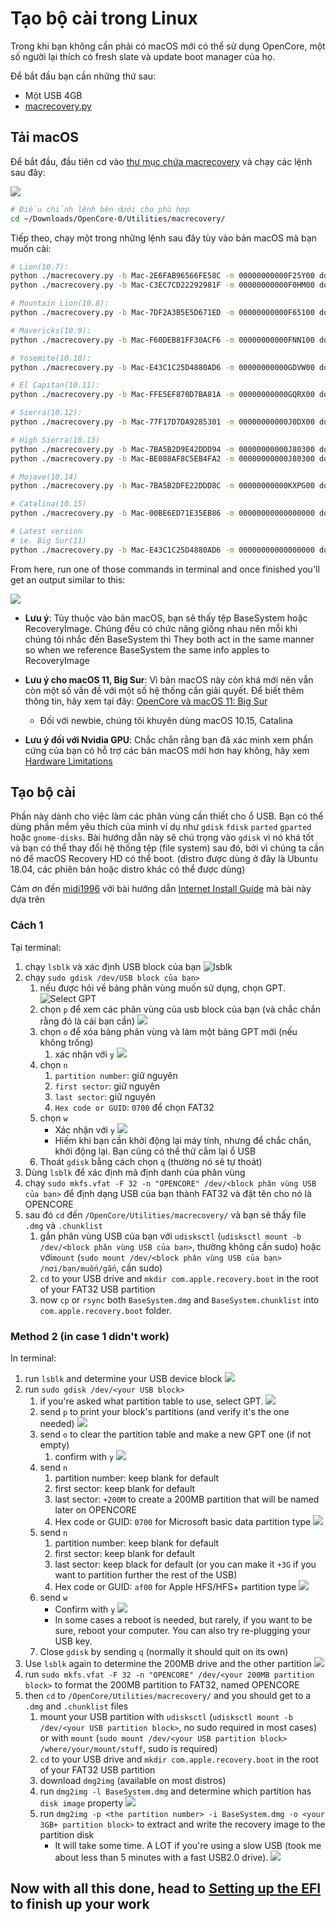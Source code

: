 # Tạo bộ cài trong Linux

Trong khi bạn không cần phải có macOS mới có thể sử dụng OpenCore, một số người lại thích có fresh slate và update boot manager của họ.

Để bắt đầu bạn cần những thứ sau:

* Một USB 4GB
* [macrecovery.py](https://github.com/acidanthera/OpenCorePkg/releases)
  
## Tải macOS

Để bắt đầu, đầu tiên cd vào [thư mục chứa macrecovery](https://github.com/acidanthera/OpenCorePkg/releases) và chạy các lệnh sau đây:

![](../images/installer-guide/legacy-mac-install-md/macrecovery.png)

```sh
# Điều chỉnh lệnh bên dưới cho phù hợp
cd ~/Downloads/OpenCore-0/Utilities/macrecovery/
```

Tiếp theo, chạy một trong những lệnh sau đây tùy vào bản macOS mà bạn muốn cài:

```sh
# Lion(10.7):
python ./macrecovery.py -b Mac-2E6FAB96566FE58C -m 00000000000F25Y00 download
python ./macrecovery.py -b Mac-C3EC7CD22292981F -m 00000000000F0HM00 download

# Mountain Lion(10.8):
python ./macrecovery.py -b Mac-7DF2A3B5E5D671ED -m 00000000000F65100 download

# Mavericks(10.9):
python ./macrecovery.py -b Mac-F60DEB81FF30ACF6 -m 00000000000FNN100 download

# Yosemite(10.10):
python ./macrecovery.py -b Mac-E43C1C25D4880AD6 -m 00000000000GDVW00 download

# El Capitan(10.11):
python ./macrecovery.py -b Mac-FFE5EF870D7BA81A -m 00000000000GQRX00 download

# Sierra(10.12):
python ./macrecovery.py -b Mac-77F17D7DA9285301 -m 00000000000J0DX00 download

# High Sierra(10.13)
python ./macrecovery.py -b Mac-7BA5B2D9E42DDD94 -m 00000000000J80300 download
python ./macrecovery.py -b Mac-BE088AF8C5EB4FA2 -m 00000000000J80300 download

# Mojave(10.14)
python ./macrecovery.py -b Mac-7BA5B2DFE22DDD8C -m 00000000000KXPG00 download

# Catalina(10.15)
python ./macrecovery.py -b Mac-00BE6ED71E35EB86 -m 00000000000000000 download

# Latest version
# ie. Big Sur(11)
python ./macrecovery.py -b Mac-E43C1C25D4880AD6 -m 00000000000000000 download
```

From here, run one of those commands in terminal and once finished you'll get an output similar to this:

![](../images/installer-guide/legacy-mac-install-md/download-done.png)

* **Lưu ý**: Tùy thuộc vào bản macOS, bạn sẽ thấy tệp BaseSystem hoặc RecoveryImage. Chúng đều có chức năng giống nhau nên mỗi khi chúng tôi nhắc đến BaseSystem thì They both act in the same manner so when we reference BaseSystem the same info apples to RecoveryImage

* **Lưu ý cho macOS 11, Big Sur**: Vì bản macOS này còn khá mới nên vẫn còn một số vấn đề với một số hệ thống cần giải quyết. Để biết thêm thông tin, hãy xem tại đây: [OpenCore và macOS 11: Big Sur](../extras/big-sur/README.md)
  * Đối với newbie, chúng tôi khuyên dùng macOS 10.15, Catalina
* **Lưu ý đối với Nvidia GPU**: Chắc chắn rằng  bạn đã xác minh xem phần cứng của bạn có hỗ trợ các bản macOS mới hơn hay không, hãy xem [Hardware Limitations](../macos-limits.md)

## Tạo bộ cài

Phần này dành cho việc làm các phân vùng cần thiết cho ổ USB. Bạn có thể dùng phần mềm yêu thích của mình ví dụ như `gdisk` `fdisk` `parted` `gparted` hoặc `gnome-disks`. Bài hướng dẫn này sẽ chú trọng vào `gdisk` vì nó khá tốt và bạn có thể thay đổi hệ thống tệp (file system) sau đó, bởi vì chúng ta cần nó để macOS Recovery HD có thể boot. (distro được dùng ở đây là Ubuntu 18.04, các phiên bản hoặc distro khác có thể được dùng)

Cảm ơn đến [midi1996](https://github.com/midi1996) với bài hướng dẫn [Internet Install Guide](https://midi1996.github.io/hackintosh-internet-install-gitbook/) mà bài này dựa trên

### Cách 1

Tại terminal:

1. chạy `lsblk` và xác định USB block của bạn
  ![lsblk](../images/installer-guide/linux-install-md/unknown-5.png)
2. chạy `sudo gdisk /dev/USB block của bạn>`
   1. nếu được hỏi về bảng phân vùng muốn sử dụng, chọn GPT.
      ![Select GPT](../images/installer-guide/linux-install-md/unknown-6.png)
   2. chọn `p` để xem các phân vùng của usb block của bạn \(và chắc chắn rằng đó là cái bạn cần\)
      ![](../images/installer-guide/linux-install-md/unknown-13.png)
   3. chọn `o` để xóa bảng phân vùng và làm một bảng GPT mới (nếu không trống)
      1. xác nhận với `y`
         ![](../images/installer-guide/linux-install-md/unknown-8.png)
   4. chọn `n`
      1. `partition number`: giữ nguyên
      2. `first sector`: giữ nguyên
      3. `last sector`: giữ nguyên
      4. `Hex code or GUID`: `0700` để chọn FAT32
   5. chọn `w`
      * Xác nhận với `y`
      ![](../images/installer-guide/linux-install-md/unknown-9.png)
      * Hiếm khi bạn cần khởi động lại máy tính, nhưng để chắc chắn, khởi động lại. Bạn cũng có thể thử cắm lại ổ USB
   6. Thoát `gdisk` bằng cách chọn `q` (thường nó sẽ tự thoát)
3. Dùng `lsblk` để xác định mã định danh của phân vùng
4. chạy `sudo mkfs.vfat -F 32 -n "OPENCORE" /dev/<block phân vùng USB của bạn>` để định dạng USB của bạn thành FAT32 và đặt tên cho nó là OPENCORE
5. sau đó `cd` đến `/OpenCore/Utilities/macrecovery/` và bạn sẽ thấy file `.dmg` và `.chunklist`
   1. gắn phân vùng USB của bạn với `udisksctl` (`udisksctl mount -b /dev/<block phân vùng USB của bạn>`, thường không cần sudo) hoặc với`mount` (`sudo mount /dev/<block phân vùng USB của bạn> /nơi/bạn/muốn/gắn`, cần sudo)
   2. `cd` to your USB drive and `mkdir com.apple.recovery.boot` in the root of your FAT32 USB partition
   3. now `cp` or `rsync` both `BaseSystem.dmg` and `BaseSystem.chunklist` into `com.apple.recovery.boot` folder.

### Method 2 (in case 1 didn't work)

In terminal:

1. run `lsblk` and determine your USB device block
   ![](../images/installer-guide/linux-install-md/unknown-11.png)
2. run `sudo gdisk /dev/<your USB block>`
   1. if you're asked what partition table to use, select GPT.
      ![](../images/installer-guide/linux-install-md/unknown-12.png)
   2. send `p` to print your block's partitions \(and verify it's the one needed\)
      ![](../images/installer-guide/linux-install-md/unknown-13.png)
   3. send `o` to clear the partition table and make a new GPT one (if not empty)
      1. confirm with `y`
         ![](../images/installer-guide/linux-install-md/unknown-14.png)
   4. send `n`
      1. partition number: keep blank for default
      2. first sector: keep blank for default
      3. last sector: `+200M` to create a 200MB partition that will be named later on OPENCORE
      4. Hex code or GUID: `0700` for Microsoft basic data partition type
      ![](../images/installer-guide/linux-install-md/unknown-15.png)
   5. send `n`
      1. partition number: keep blank for default
      2. first sector: keep blank for default
      3. last sector: keep black for default \(or you can make it `+3G` if you want to partition further the rest of the USB\)
      4. Hex code or GUID: `af00` for Apple HFS/HFS+ partition type
      ![](../images/installer-guide/linux-install-md/unknown-16.png)
   6. send `w`
      * Confirm with `y`
      ![](../images/installer-guide/linux-install-md/unknown-17.png)
      * In some cases a reboot is needed, but rarely, if you want to be sure, reboot your computer. You can also try re-plugging your USB key.
   7. Close `gdisk` by sending `q` (normally it should quit on its own)
3. Use `lsblk` again to determine the 200MB drive and the other partition
   ![](../images/installer-guide/linux-install-md/unknown-18.png)
4. run `sudo mkfs.vfat -F 32 -n "OPENCORE" /dev/<your 200MB partition block>` to format the 200MB partition to FAT32, named OPENCORE
5. then `cd` to `/OpenCore/Utilities/macrecovery/` and you should get to a `.dmg` and `.chunklist` files
   1. mount your USB partition with `udisksctl` (`udisksctl mount -b /dev/<your USB partition block>`, no sudo required in most cases) or with `mount` (`sudo mount /dev/<your USB partition block> /where/your/mount/stuff`, sudo is required)
   2. `cd` to your USB drive and `mkdir com.apple.recovery.boot` in the root of your FAT32 USB partition
   3. download `dmg2img` (available on most distros)
   4. run `dmg2img -l BaseSystem.dmg` and determine which partition has `disk image` property
      ![](../images/installer-guide/linux-install-md/unknown-20.png)
   5. run `dmg2img -p <the partition number> -i BaseSystem.dmg -o <your 3GB+ partition block>` to extract and write the recovery image to the partition disk
      * It will take some time. A LOT if you're using a slow USB (took me about less than 5 minutes with a fast USB2.0 drive).
      ![](../images/installer-guide/linux-install-md/unknown-21.png)

## Now with all this done, head to [Setting up the EFI](./opencore-efi.md) to finish up your work
